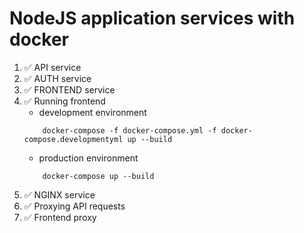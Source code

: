 # NodeJS application services with docker

1. ✅ API service
2. ✅ AUTH service
3. ✅ FRONTEND service
4. ✅ Running frontend
    - development environment
    ``` shell
        docker-compose -f docker-compose.yml -f docker-compose.developmentyml up --build
    ```
    - production environment
    ``` shell
        docker-compose up --build
    ```
5. ✅ NGINX service
6. ✅ Proxying API requests    
7. ✅ Frontend proxy 